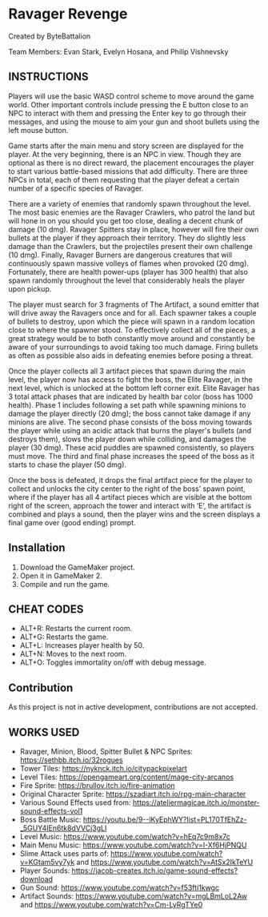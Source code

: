 # Ravager Revenge
Created by ByteBattalion

Team Members: Evan Stark, Evelyn Hosana, and Philip Vishnevsky

## INSTRUCTIONS
Players will use the basic WASD control scheme to move around the game world.  Other important controls include pressing the E button close to an NPC to interact with them and pressing the Enter key to go through their messages, and using the mouse to aim your gun and shoot bullets using the left mouse button. 

Game starts after the main menu and story screen are displayed for the player. At the very beginning, there is an NPC in view. Though they are optional as there is no direct reward, the placement encourages the player to start various battle-based missions that add difficulty.  There are three NPCs in total, each of them requesting that the player defeat a certain number of a specific species of Ravager.   

There are a variety of enemies that randomly spawn throughout the level.  The most basic enemies are the Ravager Crawlers, who patrol the land but will hone in on you should you get too close, dealing a decent chunk of damage (10 dmg).  Ravager Spitters stay in place, however will fire their own bullets at the player if they approach their territory.  They do slightly less damage than the Crawlers, but the projectiles present their own challenge (10 dmg).  Finally, Ravager Burners are dangerous creatures that will continuously spawn massive volleys of flames when provoked (20 dmg).  Fortunately, there are health power-ups (player has 300 health) that also spawn randomly throughout the level that considerably heals the player upon pickup.

The player must search for 3 fragments of The Artifact, a sound emitter that will drive away the Ravagers once and for all.  Each spawner takes a couple of bullets to destroy, upon which the piece will spawn in a random location close to where the spawner stood.  To effectively collect all of the pieces, a great strategy would be to both constantly move around and constantly be aware of your surroundings to avoid taking too much damage.  Firing bullets as often as possible also aids in defeating enemies before posing a threat.

Once the player collects all 3 artifact pieces that spawn during the main level, the player now has access to fight the boss, the Elite Ravager, in the next level, which is unlocked at the bottom left corner exit. Elite Ravager has 3 total attack phases that are indicated by health bar color (boss has 1000 health). Phase 1 includes following a set path while spawning minions to damage the player directly (20 dmg); the boss cannot take damage if any minions are alive. The second phase consists of the boss moving towards the player while using an acidic attack that burns the player's bullets (and destroys them), slows the player down while colliding, and damages the player (30 dmg). These acid puddles are spawned consistently, so players must move. The third and final phase increases the speed of the boss as it starts to chase the player (50 dmg).

Once the boss is defeated, it drops the final artifact piece for the player to collect and unlocks the city center to the right of the boss’ spawn point, where if the player has all 4 artifact pieces which are visible at the bottom right of the screen, approach the tower and interact with ‘E’, the artifact is combined and plays a sound, then the player wins and the screen displays a final game over (good ending) prompt.

## Installation
1. Download the GameMaker project.
2. Open it in GameMaker 2.
3. Compile and run the game.

## CHEAT CODES
   * ALT+R: Restarts the current room.
   * ALT+G: Restarts the game.
   * ALT+L: Increases player health by 50.
   * ALT+N: Moves to the next room.
   * ALT+O: Toggles immortality on/off with debug message.

## Contribution
As this project is not in active development, contributions are not accepted.

## WORKS USED
* Ravager, Minion, Blood, Spitter Bullet & NPC Sprites: https://sethbb.itch.io/32rogues
* Tower Tiles: https://nyknck.itch.io/citypackpixelart
* Level Tiles: https://opengameart.org/content/mage-city-arcanos
* Fire Sprite: https://brullov.itch.io/fire-animation
* Original Character Sprite: https://szadiart.itch.io/rpg-main-character
* Various Sound Effects used from: https://ateliermagicae.itch.io/monster-sound-effects-vol1
* Boss Battle Music: https://youtu.be/9--lKyEphWY?list=PL170TfEhZz-_5GUY4IEn6tk8dVVCj3gLI
* Level Music: https://www.youtube.com/watch?v=hEq7c9m8x7c
* Main Menu Music: https://www.youtube.com/watch?v=I-Xf6HjPNQU
* Slime Attack uses parts of: https://www.youtube.com/watch?v=KGtam5vy7yk and https://www.youtube.com/watch?v=AtSx2IkTeYU
* Player Sounds: https://jacob-creates.itch.io/game-sound-effects?download
* Gun Sound: https://www.youtube.com/watch?v=f53fti1kwgc
* Artifact Sounds: https://www.youtube.com/watch?v=mgLBmLoL2Aw and https://www.youtube.com/watch?v=Cm-LyRgTYe0
